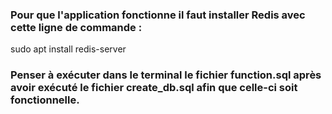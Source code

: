 ### Pour que l'application fonctionne il faut installer Redis avec cette ligne de commande :

sudo apt install redis-server

### Penser à exécuter dans le terminal le fichier function.sql après avoir exécuté le fichier create_db.sql afin que celle-ci soit fonctionnelle.

